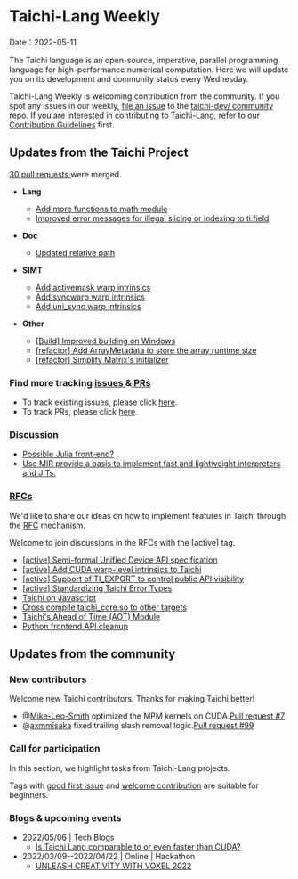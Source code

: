 # Taichi-Lang Weekly 

Date：2022-05-11

The Taichi language is an open-source, imperative, parallel programming language for high-performance numerical computation. Here we will update you on its development and community status every Wednesday.

Taichi-Lang Weekly is welcoming contribution from the community. If you spot any issues in our weekly, [file an issue](https://github.com/taichi-dev/community/issues/new) to the [taichi-dev/ community](https://github.com/taichi-dev/community/) repo. If you are interested in contributing to Taichi-Lang, refer to our [Contribution Guidelines](https://github.com/taichi-dev/taichi/blob/master/CONTRIBUTING.md) first.

## **Updates from the Taichi Project**

[30 pull requests ](https://github.com/taichi-dev/taichi/pulls?q=is:pr+is:closed)were merged.

* **Lang**
    * [Add more functions to math module](https://github.com/taichi-dev/taichi/pull/4939)
    * [Improved error messages for illegal slicing or indexing to ti.field](https://github.com/taichi-dev/taichi/pull/4873)
* **Doc**
    * [Updated relative path](https://github.com/taichi-dev/taichi/pull/4929)    
* **SIMT**
    * [Add activemask warp intrinsics](https://github.com/taichi-dev/taichi/pull/4918)    
    * [Add syncwarp warp intrinsics](https://github.com/taichi-dev/taichi/pull/4917)
    * [Add uni_sync warp intrinsics](https://github.com/taichi-dev/taichi/pull/4927)   

* **Other**
    * [[Build] Improved building on Windows](https://github.com/taichi-dev/taichi/pull/4925)
    * [[refactor] Add ArrayMetadata to store the array runtime size](https://github.com/taichi-dev/taichi/pull/4950)
    * [[refactor] Simplify Matrix's initializer](https://github.com/taichi-dev/taichi/pull/4923)


### **Find more tracking** [issues ](https://github.com/taichi-dev/taichi/issues?q=is:issue+is:open+)**&**[ PRs ](https://github.com/taichi-dev/taichi/pulls?q=is:pr+is:open+)

- To track existing issues, please click [here](https://github.com/taichi-dev/taichi/issues?q=is:issue+is:open+).
- To track PRs, please click [here](https://github.com/taichi-dev/taichi/pulls?q=is:pr+is:open+).

### **Discussion**

* [Possible Julia front-end?](https://github.com/taichi-dev/taichi/discussions/4849) 
* [Use MIR provide a basis to implement fast and lightweight interpreters and JITs.](https://github.com/taichi-dev/taichi/discussions/4820) 

### [RFCs ](https://github.com/taichi-dev/taichi/issues?q=is:open+is:issue+label:RFC)

We'd like to share our ideas on how to implement features in Taichi through the [RFC](https://github.com/taichi-dev/taichi/blob/master/docs/rfcs/20220410-rfc-process.md) mechanism.

Welcome to join discussions in the RFCs with the [active] tag.

* [[active] Semi-formal Unified Device API specification](https://github.com/taichi-dev/taichi/issues/4851)
* [[active] Add CUDA warp-level intrinsics to Taichi](https://github.com/taichi-dev/taichi/issues/4631)
* [[active] Support of TI_EXPORT to control public API visibility](https://github.com/taichi-dev/taichi/issues/4097)
* [[active] Standardizing Taichi Error Types](https://github.com/taichi-dev/taichi/issues/3938)
* [Taichi on Javascript](https://github.com/taichi-dev/taichi/issues/3781)
* [Cross compile taichi_core.so to other targets](https://github.com/taichi-dev/taichi/issues/3679)
* [Taichi's Ahead of Time (AOT) Module](https://github.com/taichi-dev/taichi/issues/3642)
* [Python frontend API cleanup](https://github.com/taichi-dev/taichi/issues/3782)

## **Updates from the community**

### **New contributors**

Welcome new Taichi contributors. Thanks for making Taichi better!

- @[Mike-Leo-Smith](https://github.com/Mike-Leo-Smith) optimized the MPM kernels on CUDA.[Pull request #7](https://github.com/taichi-dev/taichi_benchmark/pull/7)
- @[axmmisaka](https://github.com/axmmisaka) fixed trailing slash removal logic.[Pull request #99](https://github.com/taichi-dev/taichi_elements/pull/99)

### **Call for participation**

In this section, we highlight tasks from Taichi-Lang projects.

Tags with [good first issue](https://github.com/taichi-dev/taichi/issues?q=is%3Aopen+is%3Aissue+label%3A%22good+first+issue%22) and [welcome contribution](https://github.com/taichi-dev/taichi/issues?q=is%3Aopen+is%3Aissue+label%3A%22welcome+contribution%22) are suitable for beginners. 

### **Blogs & upcoming events**

* 2022/05/06 | Tech Blogs 
    * [Is Taichi Lang comparable to or even faster than CUDA?](https://docs.taichi-lang.org/blog/is-taichi-lang-comparable-to-or-even-faster-than-cuda)
* 2022/03/09--2022/04/22 | Online | Hackathon 
    * [UNLEASH CREATIVITY WITH VOXEL 2022](https://github.com/taichi-dev/community/blob/main/events/voxel-challenge/README.md)

